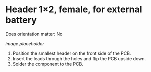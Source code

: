 # Header 1×2, female, for external battery

Does orientation matter: No

*image placeholder*

1. Position the smallest header on the front side of the PCB.
2. Insert the leads through the holes and flip the PCB upside down.
3. Solder the component to the PCB.
